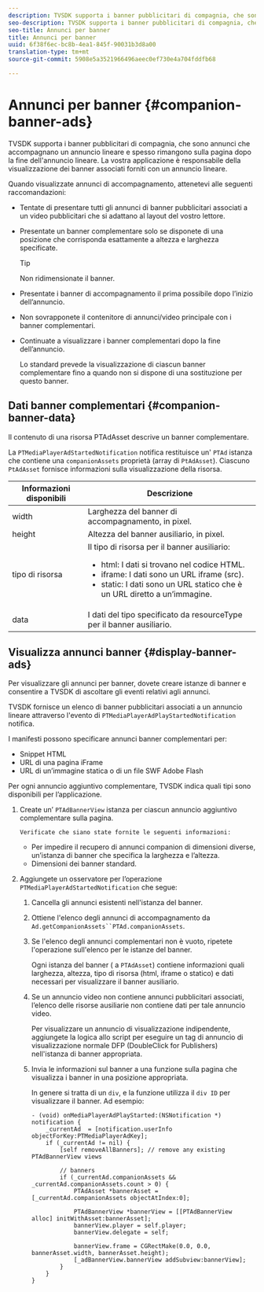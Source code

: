 ```yaml
---
description: TVSDK supporta i banner pubblicitari di compagnia, che sono annunci che accompagnano un annuncio lineare e spesso rimangono sulla pagina dopo la fine dell'annuncio lineare. La vostra applicazione è responsabile della visualizzazione dei banner associati forniti con un annuncio lineare.
seo-description: TVSDK supporta i banner pubblicitari di compagnia, che sono annunci che accompagnano un annuncio lineare e spesso rimangono sulla pagina dopo la fine dell'annuncio lineare. La vostra applicazione è responsabile della visualizzazione dei banner associati forniti con un annuncio lineare.
seo-title: Annunci per banner
title: Annunci per banner
uuid: 6f38f6ec-bc8b-4ea1-845f-90031b3d8a00
translation-type: tm+mt
source-git-commit: 5908e5a3521966496aeec0ef730e4a704fddfb68

---
```



# Annunci per banner {#companion-banner-ads}

TVSDK supporta i banner pubblicitari di compagnia, che sono annunci che accompagnano un annuncio lineare e spesso rimangono sulla pagina dopo la fine dell&#39;annuncio lineare. La vostra applicazione è responsabile della visualizzazione dei banner associati forniti con un annuncio lineare.

Quando visualizzate annunci di accompagnamento, attenetevi alle seguenti raccomandazioni:

* Tentate di presentare tutti gli annunci di banner pubblicitari associati a un video pubblicitari che si adattano al layout del vostro lettore.
* Presentate un banner complementare solo se disponete di una posizione che corrisponda esattamente a altezza e larghezza specificate.

   >[!TIP]
   >
   >Non ridimensionate il banner.

* Presentate i banner di accompagnamento il prima possibile dopo l’inizio dell’annuncio.
* Non sovrapponete il contenitore di annunci/video principale con i banner complementari.
* Continuate a visualizzare i banner complementari dopo la fine dell’annuncio.

   Lo standard prevede la visualizzazione di ciascun banner complementare fino a quando non si dispone di una sostituzione per questo banner.

## Dati banner complementari {#companion-banner-data}

Il contenuto di una risorsa PTAdAsset descrive un banner complementare.

<!--<a id="section_D730B4FD6FD749E9860B6A07FC110552"></a>-->

La `PTMediaPlayerAdStartedNotification` notifica restituisce un&#39; `PTAd` istanza che contiene una `companionAssets` proprietà (array di `PtAdAsset`).
Ciascuno `PtAdAsset` fornisce informazioni sulla visualizzazione della risorsa.

<table id="table_760C885E2DCA4BE983CC57FDA7BD5B14"> 
 <thead> 
  <tr> 
   <th colname="col1" class="entry"> Informazioni disponibili </th> 
   <th colname="col2" class="entry"> Descrizione </th> 
  </tr> 
 </thead>
 <tbody> 
  <tr> 
   <td colname="col1"> width </td> 
   <td colname="col2"> Larghezza del banner di accompagnamento, in pixel. </td> 
  </tr> 
  <tr> 
   <td colname="col1"> height </td> 
   <td colname="col2"> Altezza del banner ausiliario, in pixel. </td> 
  </tr> 
  <tr> 
   <td colname="col1"> tipo di risorsa </td> 
   <td colname="col2">Il tipo di risorsa per il banner ausiliario: 
    <ul id="ul_A067787FE49E4B6095BE0AC1D447DBB3"> 
     <li id="li_02B7224C67004095B3F6E50FD21E507E">html: I dati si trovano nel codice HTML. </li> 
     <li id="li_5F37E14472424F808C6094F42009E676">iframe: I dati sono un URL iframe (src). </li> 
     <li id="li_76B945007CE842158B5125422765E0B2">static: I dati sono un URL statico che è un URL diretto a un’immagine. </li> 
    </ul> </td> 
  </tr> 
  <tr> 
   <td colname="col1"> data </td> 
   <td colname="col2"> I dati del tipo specificato da <span class="codeph"> resourceType</span> per il banner ausiliario. </td> 
  </tr> 
 </tbody> 
</table>

## Visualizza annunci banner {#display-banner-ads}

Per visualizzare gli annunci per banner, dovete creare istanze di banner e consentire a TVSDK di ascoltare gli eventi relativi agli annunci.

TVSDK fornisce un elenco di banner pubblicitari associati a un annuncio lineare attraverso l&#39;evento di `PTMediaPlayerAdPlayStartedNotification` notifica.

I manifesti possono specificare annunci banner complementari per:

* Snippet HTML
* URL di una pagina iFrame
* URL di un’immagine statica o di un file SWF Adobe Flash

Per ogni annuncio aggiuntivo complementare, TVSDK indica quali tipi sono disponibili per l’applicazione.

1. Create un’ `PTAdBannerView` istanza per ciascun annuncio aggiuntivo complementare sulla pagina.

       Verificate che siano state fornite le seguenti informazioni:
   
   * Per impedire il recupero di annunci companion di dimensioni diverse, un’istanza di banner che specifica la larghezza e l’altezza.
   * Dimensioni dei banner standard.

1. Aggiungete un osservatore per l’operazione `PTMediaPlayerAdStartedNotification` che segue:
   1. Cancella gli annunci esistenti nell&#39;istanza del banner.
   1. Ottiene l&#39;elenco degli annunci di accompagnamento da `Ad.getCompanionAssets``PTAd.companionAssets`.
   1. Se l&#39;elenco degli annunci complementari non è vuoto, ripetete l&#39;operazione sull&#39;elenco per le istanze del banner.

      Ogni istanza del banner ( a `PTAdAsset`) contiene informazioni quali larghezza, altezza, tipo di risorsa (html, iframe o statico) e dati necessari per visualizzare il banner ausiliario.
   1. Se un annuncio video non contiene annunci pubblicitari associati, l’elenco delle risorse ausiliarie non contiene dati per tale annuncio video.

      Per visualizzare un annuncio di visualizzazione indipendente, aggiungete la logica allo script per eseguire un tag di annuncio di visualizzazione normale DFP (DoubleClick for Publishers) nell&#39;istanza di banner appropriata.
   1. Invia le informazioni sul banner a una funzione sulla pagina che visualizza i banner in una posizione appropriata.

      In genere si tratta di un `div`, e la funzione utilizza il `div ID` per visualizzare il banner. Ad esempio:

      ```
      - (void) onMediaPlayerAdPlayStarted:(NSNotification *) notification { 
          _currentAd  = [notification.userInfo  objectForKey:PTMediaPlayerAdKey];  
          if (_currentAd != nil) { 
              [self removeAllBanners]; // remove any existing PTAdBannerView views 
      
              // banners 
              if (_currentAd.companionAssets && _currentAd.companionAssets.count > 0) { 
                  PTAdAsset *bannerAsset = [_currentAd.companionAssets objectAtIndex:0]; 
      
                  PTAdBannerView *bannerView = [[PTAdBannerView alloc] initWithAsset:bannerAsset];  
                  bannerView.player = self.player; 
                  bannerView.delegate = self; 
      
                  bannerView.frame = CGRectMake(0.0, 0.0, bannerAsset.width, bannerAsset.height);  
                  [_adBannerView.bannerView addSubview:bannerView]; 
              } 
          } 
      }
      ```
